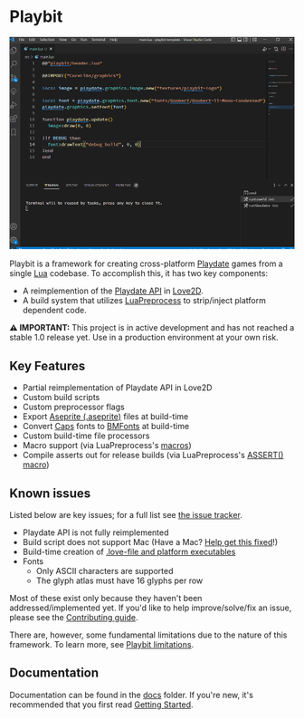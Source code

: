 # Playbit

![Playbit template running](media/playbit-example.gif)

Playbit is a framework for creating cross-platform [Playdate](https://play.date/) games from a single [Lua](https://www.lua.org/) codebase. To accomplish this, it has two key components:
* A reimplemention of the [Playdate API](https://sdk.play.date/Inside%20Playdate.html) in [Love2D](https://love2d.org/).
* A build system that utilizes [LuaPreprocess](https://github.com/ReFreezed/LuaPreprocess/) to strip/inject platform dependent code.

**⚠ IMPORTANT:** This project is in active development and has not reached a stable 1.0 release yet. Use in a production environment at your own risk. 

## Key Features
* Partial reimplementation of Playdate API in Love2D
* Custom build scripts
* Custom preprocessor flags
* Export [Aseprite (.aseprite)](https://www.aseprite.org/) files at build-time
* Convert [Caps](https://play.date/caps/) fonts to [BMFonts](https://www.angelcode.com/products/bmfont/) at build-time
* Custom build-time file processors
* Macro support (via LuaPreprocess's [macros](http://luapreprocess.refreezed.com/docs/extra-functionality/#insert-func))
* Compile asserts out for release builds (via LuaPreprocess's [ASSERT() macro](http://luapreprocess.refreezed.com/docs/api/#assert))

## Known issues
Listed below are key issues; for a full list see [the issue tracker](). 

* Playdate API is not fully reimplemented
* Build script does not support Mac (Have a Mac? [Help get this fixed](https://github.com/GamesRightMeow/playbit/issues/1)!)
* Build-time creation of [.love-file and platform executables](https://love2d.org/wiki/Game_Distribution)
* Fonts
  * Only ASCII characters are supported
  * The glyph atlas must have 16 glyphs per row

Most of these exist only because they haven't been addressed/implemented yet. If you'd like to help improve/solve/fix an issue, please see the [Contributing guide](contributing.md).

There are, however, some fundamental limitations due to the nature of this framework. To learn more, see [Playbit limitations](limitations.md).

## Documentation
Documentation can be found in the [docs](/docs/) folder. If you're new, it's recommended that you first read [Getting Started](getting-started.md).